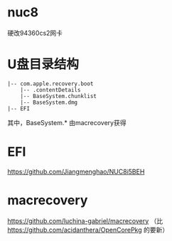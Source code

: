 # nuc8
硬改94360cs2网卡

# U盘目录结构

```
|-- com.apple.recovery.boot
    |-- .contentDetails
    |-- BaseSystem.chunklist
    |-- BaseSystem.dmg 
|-- EFI
```

其中，BaseSystem.* 由macrecovery获得

# EFI
https://github.com/Jiangmenghao/NUC8i5BEH

# macrecovery
https://github.com/luchina-gabriel/macrecovery
（比 https://github.com/acidanthera/OpenCorePkg 的要新）
